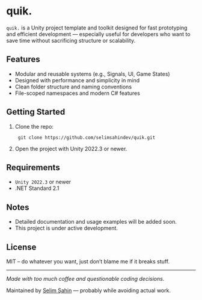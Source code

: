 quik.
====

`quik.` is a Unity project template and toolkit designed for fast prototyping and efficient development — especially useful for developers who want to save time without sacrificing structure or scalability.

Features
--------

- Modular and reusable systems (e.g., Signals, UI, Game States)
- Designed with performance and simplicity in mind
- Clean folder structure and naming conventions
- File-scoped namespaces and modern C# features

Getting Started
---------------

1. Clone the repo:
   
        git clone https://github.com/selimsahindev/quik.git

2. Open the project with Unity 2022.3 or newer.

Requirements
------------

- `Unity 2022.3` or newer
- .NET Standard 2.1

Notes
-----

- Detailed documentation and usage examples will be added soon.
- This project is under active development.

License
-------

MIT – do whatever you want, just don’t blame me if it breaks stuff.

-------

_Made with too much coffee and questionable coding decisions._

Maintained by [Selim Şahin](https://github.com/selimsahindev) — probably while avoiding actual work.

